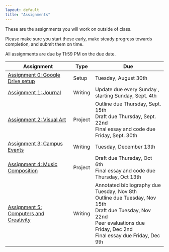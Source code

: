 ```yaml
---
layout: default
title: "Assignments"
---
```


These are the assignments you will work on outside of class.

Please make sure you start these early, make steady progress towards completion, and submit them on time.

All assignments are due by 11:59 PM on the due date.

Assignment | Type | Due
---------- | ---- |  ---
[Assignment 0: Google Drive setup](assign00.html) | Setup | Tuesday, August 30th 
[Assignment 1: Journal](assign01.html) | Writing | Update due every Sunday ,<br>starting Sunday, Sept. 4th
[Assignment 2: Visual Art](assign02.html) | Project | Outline due Thursday, Sept. 15th <br>Draft due Thursday, Sept. 22nd <br>Final essay and code due Friday, Sept. 30th
[Assignment 3: Campus Events](assign03.html) | Writing | Tuesday, December 13th
[Assignment 4: Music Composition](assign04.html) | Project | Draft due Thursday, Oct 6th<br>Final essay and code due Thursday, Oct 13th
[Assignment 5: Computers and Creativity](assign05.html) | Writing | Annotated bibliography due Tuesday, Nov 8th<br>Outline due Tuesday, Nov 15th<br>Draft due Tuesday, Nov 22nd<br>Peer evaluations due Friday, Dec 2nd<br>Final essay due Friday, Dec 9th
